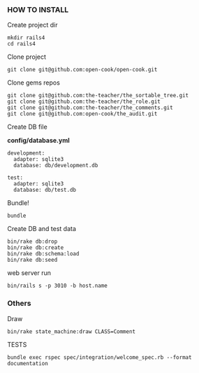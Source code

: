 ### HOW TO INSTALL

Create project dir

```
mkdir rails4
cd rails4
```

Clone project

```
git clone git@github.com:open-cook/open-cook.git
```

Clone gems repos

```
git clone git@github.com:the-teacher/the_sortable_tree.git
git clone git@github.com:the-teacher/the_role.git
git clone git@github.com:the-teacher/the_comments.git
git clone git@github.com:open-cook/the_audit.git
```

Create DB file

**config/database.yml**

```
development:
  adapter: sqlite3
  database: db/development.db

test:
  adapter: sqlite3
  database: db/test.db
```

Bundle!

```
bundle
```

Create DB and test data

```
bin/rake db:drop
bin/rake db:create
bin/rake db:schema:load
bin/rake db:seed
```

web server run

```
bin/rails s -p 3010 -b host.name
```

### Others

Draw

```
bin/rake state_machine:draw CLASS=Comment
```

TESTS

```
bundle exec rspec spec/integration/welcome_spec.rb --format documentation
```